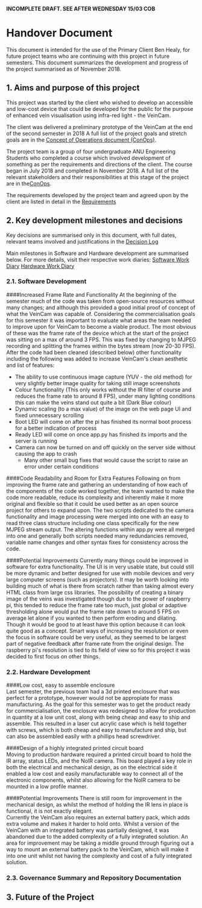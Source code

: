 **INCOMPLETE DRAFT. SEE AFTER WEDNESDAY 15/03 COB**

# Handover Document

This document is intended for the use of the Primary Client Ben Healy, for future project teams who are continuing with this project in future semesters. This document summarizes the development and progress of the project summarised as of November 2018.

## 1. Aims and purpose of this project
This project was started by the client who wished to develop an accessible and low-cost device that could be developed for the public for the purpose of enhanced vein visualisation using infra-red light - the VeinCam.

The client was delivered a preliminary prototype of the VeinCam at the end of the second semester in 2018
A full list of the project goals and stretch goals are in the [Concept of Operations document (ConOps)](/docs/CONOPS.md).

The project team is a group of four undergraduate ANU Engineering Students who completed a course which involved development of something as per the requirements and directions of the client. The course began in July 2018 and completed in November 2018.
A full list of the relevant stakeholders and their responsibilities at this stage of the project are
in the[ConOps](/docs/CONOPS.md).

The requirements developed by the project team and agreed upon by the client are listed in detail in the [Requirements](/docs/REQUIREMENTS.md)

## 2. Key development milestones and decisions
Key decisions are summarised only in this document, with full dates, relevant teams involved and justifications in the [Decision Log](/Administration/Project/Decision-Log.md)

Main milestones in Software and Hardware development are summarised below. For more details, visit their respective work diaries:
[Software Work Diary](/Software/SoftwareDiary.md)
[Hardware Work Diary](/Hardware/Team-Work-Diary.md)


### 2.1. Software Development
####Increased Frame Rate and Functionality
At the beginning of the semester much of the code was taken from open-source resources without many changes; and although this provided a good initial proof of concept of what the VeinCam was capable of. Considering the commercialisation goals for this semester it was important to evaluate what areas the team needed to improve upon for VeinCam to become a viable product. The most obvious of these was the frame rate of the device which at the start of the project was sitting on a max of around 3 FPS. This was fixed by changing to MJPEG recording and splitting the frames within the bytes stream (now 20-30 FPS). After the code had been cleaned (described below) other functionality including the following was added to increase VeinCam's clean aesthetic and list of features:
* The ability to use continuous image capture (YUV - the old method) for very slightly better image quality for taking still image screenshots
* Colour functionality (This only works without the IR filter of course and reduces the frame rate to around 8 FPS), under many lighting conditions this can make the veins stand out quite a bit (Dark Blue colour)
* Dynamic scaling (to a max value) of the image on the web page UI and fixed unnecessary scrolling
* Boot LED will come on after the pi has finished its normal boot process for a better indication of process
* Ready LED will come on once app.py has finished its imports and the server is running
* Camera can now be turned on and off quickly on the server side without causing the app to crash
    * Many other small bug fixes that would cause the script to raise an error under certain conditions

####Code Readability and Room for Extra Features
Following on from improving the frame rate and gathering an understanding of how each of the components of the code worked together, the team wanted to make the code more readable, reduce its complexity and inherently make it more original and flexible so that it could be used better as an open source project for others to expand upon. The two scripts dedicated to the camera functionality and image processing were merged into one with an easy to read three class structure including one class specifically for the new MJPEG stream output. The altering functions within app.py were all merged into one and generally both scripts needed many redundancies removed, variable name changes and other syntax fixes for consistency across the code.

####Potential Improvements
Currently many things could be improved in software for extra functionality. The UI is in very usable state, but could still be more dynamic and better designed for use with mobile devices and very large computer screens (such as projectors). It may be worth looking into building much of what is there from scratch rather than taking almost every HTML class from large css libraries. The possibility of creating a binary image of the veins was investigated though due to the power of raspberry pi, this tended to reduce the frame rate too much, just global or adaptive thresholding alone would put the frame rate down to around 5 FPS on average let alone if you wanted to then perform eroding and dilating. Though it would be good to at least have this option because it can look quite good as a concept. Smart ways of increasing the resolution or even the focus in software could be very useful, as they seemed to be largest part of negative feedback after frame rate from the original design. The raspberry pi's resolution is tied to its field of view so for this project it was decided to first focus on other things.


### 2.2. Hardware Development
####Low cost, easy to assemble enclosure   
Last semester, the previous team had a 3d printed enclosure that was perfect for a prototype, however would not be appropiate for mass manufacturing. As the goal for this semester was to get the product ready for commercialisation, the enclosure was redesigned to allow for production in quantity at a low unit cost, along with being cheap and easy to ship and assemble. This resulted in a laser cut acrylic case which is held together with screws, which is both cheap and easy to manufacture and ship, but can also be assembled easily with a phillips head screwdriver.   

####Design of a highly integrated printed circuit board  
Moving to production hardware required a printed circuit board to hold the IR array, status LEDs, and the NoIR camera. This board played a key role in both the electrical and mechanical design, as on the electrical side it enabled a low cost and easily manufacturable way to connect all of the electronic components, whilst also allowing for the NoIR camera to be mounted in a low profile manner. 

####Potential Improvements
There is still room for improvement in the mechanical design, as whilst the method of holding the IR lens in place is functional, it is not exactly elegant.   
Currently the VeinCam also requires an external battery pack, which adds extra volume and makes it harder to hold onto. Whilst a version of the VeinCam with an integrated battery was partially designed, it was abandoned due to the added complexity of a fully integrated solution. An area for improvement may be taking a middle ground through figuring out a way to mount an external battery pack to the VeinCam, which will make it into one unit whilst not having the complexity and cost of a fully integrated solution.   


### 2.3. Governance Summary and Repository Documentation


## 3. Future of the Project



